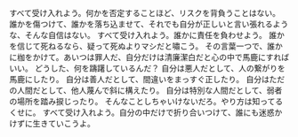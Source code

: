 すべて受け入れよう。何かを否定することほど、リスクを背負うことはない。
誰かを傷つけて、誰かを落ち込ませて、それでも自分が正しいと言い張れるような、そんな自信はない。
すべて受け入れよう。誰かに責任を負わせよう。
誰かを信じて死ねるなら、疑って死ぬよりマシだと嘯こう。
その言葉一つで、誰かに枷をかけて。あいつは罪人だ、自分だけは清廉潔白だと心の中で馬鹿にすればいい。
どうした、何を躊躇しているんだ？
自分は悪人だとして、人の繋がりを馬鹿にしたり。
自分は善人だとして、間違いをまっすぐ正したり。
自分はただの人間だとして、他人蔑んで斜に構えたり。
自分は特別な人間だとして、弱者の場所を踏み捩じったり。
そんなことしちゃいけないだろ。やり方は知ってるくせに。
すべて受け入れよう。自分の中だけで折り合いつけて、誰にも迷惑かけずに生きていこうよ。